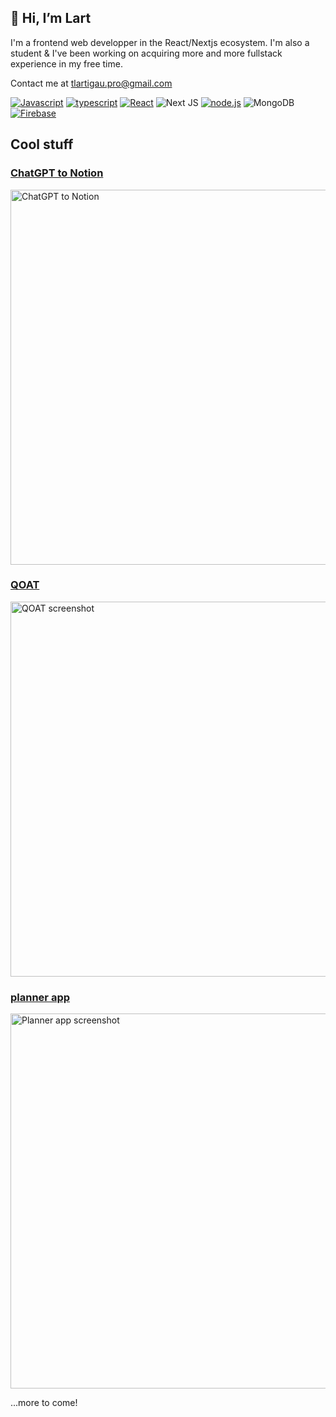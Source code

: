 ## 👋 Hi, I’m Lart
I'm a frontend web developper in the React/Nextjs ecosystem. I'm also a student & I've been working on acquiring more and more fullstack experience in my free time.

Contact me at tlartigau.pro@gmail.com

<a href='https://github.com/shivamkapasia0' target="_blank"><img alt='Javascript' src='https://img.shields.io/badge/Javascript-100000?style=for-the-badge&logo=Javascript&logoColor=white&labelColor=FFE100&color=FFE100'/></a>
<a href='https://github.com/shivamkapasia0' target="_blank"><img alt='typescript' src='https://img.shields.io/badge/Typescript-100000?style=for-the-badge&logo=typescript&logoColor=white&labelColor=0059FF&color=0059FF'/></a>
<a href='https://github.com/shivamkapasia0' target="_blank"><img alt='React' src='https://img.shields.io/badge/React-100000?style=for-the-badge&logo=React&logoColor=white&labelColor=00BBFF&color=00BBFF'/></a>
![Next JS ](https://img.shields.io/badge/Next-black?logo=next.js&logoColor=white&style=for-the-badge)
<a href='https://github.com/shivamkapasia0' target="_blank"><img alt='node.js' src='https://img.shields.io/badge/Nodejs-100000?style=for-the-badge&logo=node.js&logoColor=white&labelColor=3BE465&color=6C6C6C'/></a>
![MongoDB](https://img.shields.io/badge/MongoDB-%234ea94b.svg?logo=mongodb&logoColor=white&style=for-the-badge)
<a href='https://github.com/shivamkapasia0' target="_blank"><img alt='Firebase' src='https://img.shields.io/badge/Firebase-100000?style=for-the-badge&logo=Firebase&logoColor=white&labelColor=FFD500&color=FFD500'/></a>


## Cool stuff
### [ChatGPT to Notion](https://github.com/L-a-r-t/chatgpt-to-notion)

<img width="600" alt="ChatGPT to Notion" src="https://user-images.githubusercontent.com/104721818/214255120-a2bf05f6-43ed-49a4-866b-61392360c80e.jpg">

### [QOAT](https://github.com/L-a-r-t/qoat-frontend)

<img width="600" alt="QOAT screenshot" src="https://user-images.githubusercontent.com/104721818/207091040-596b49c4-1e03-4d41-8ebb-edfdac680b90.png">

### [planner app](https://github.com/L-a-r-t/planner-app)

<img width="600" alt="Planner app screenshot" src="https://user-images.githubusercontent.com/104721818/177063044-53eef8bd-caa6-427e-b6ea-088d6924db14.png">

...more to come!
